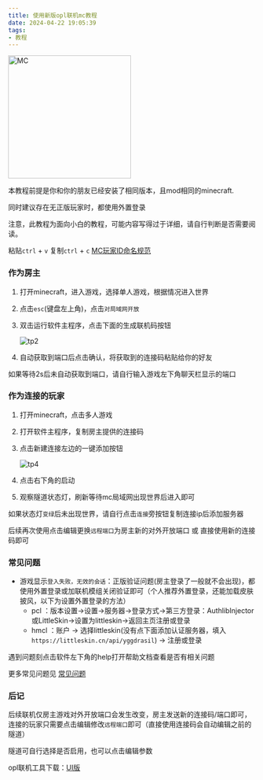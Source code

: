 ```yaml
---
title: 使用新版opl联机mc教程
date: 2024-04-22 19:05:39
tags:
- 教程
---
```


<a href="https://minecraft.net"><img src="https://www.minecraft.net/content/dam/minecraftnet/games/minecraft/logos/Global-Header_MCCB-Logo_300x51.svg" title="MC" style="width: 250px;"></a>

本教程前提是你和你的朋友已经安装了相同版本，且mod相同的minecraft.

同时建议存在无正版玩家时，都使用外置登录

注意，此教程为面向小白的教程，可能内容写得过于详细，请自行判断是否需要阅读。

粘贴`ctrl` + `v`   复制`ctrl` + `c`  [MC玩家ID命名规范](/2024/07/12/oplwin_help/#Minecraft玩家ID命名规范)

### 作为房主

1. 打开minecraft，进入游戏，选择单人游戏，根据情况进入世界
2. 点击`esc`(键盘左上角)，点击`对局域网开放`   
3. 双击运行软件主程序，点击下面的生成联机码按钮
   
    ![tp2](PixPin_2024-11-19_10-40-09.png)

4. 自动获取到端口后点击确认，将获取到的连接码粘贴给你的好友

如果等待2s后未自动获取到端口，请自行输入游戏左下角聊天栏显示的端口

### 作为连接的玩家

1. 打开minecraft，点击多人游戏
2. 打开软件主程序，复制房主提供的连接码
3. 点击新建连接左边的一键添加按钮

    ![tp4](PixPin_2024-11-19_10-39-21.png)

4. 点击右下角的启动 
5. 观察隧道状态灯，刷新等待mc局域网出现世界后进入即可

如果状态灯`变绿`后未出现世界，请自行点击`连接`旁按钮复制连接ip后添加服务器

后续再次使用点击编辑更换`远程端口`为房主新的对外开放端口 或 直接使用新的连接码即可
### 常见问题

- 游戏显示`登入失败，无效的会话`：正版验证问题(房主登录了一般就不会出现)，都使用外置登录或加联机模组关闭验证即可（个人推荐外置登录，还能加载皮肤披风，以下为设置外置登录的方法）
  - pcl ：版本设置->设置->服务器->登录方式->第三方登录：AuthlibInjector或LittleSkin->设置为littleskin->返回主页注册或登录
  - hmcl ：账户 -> 选择littleskin(没有点下面添加认证服务器，填入`https://littleskin.cn/api/yggdrasil`) -> 注册或登录
  
遇到问题刻点击软件左下角的help打开帮助文档查看是否有相关问题

更多常见问题见 [常见问题](/2024/07/12/oplwin_help/)
### 后记

后续联机仅房主游戏对外开放端口会发生改变，房主发送新的连接码/端口即可，连接的玩家只需要点击编辑修改`远程端口`即可（直接使用连接码会自动编辑之前的隧道）

隧道可自行选择是否启用，也可以点击编辑参数

opl联机工具下载：[UI版](/2024/04/19/opl_ui/)